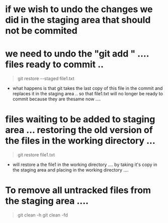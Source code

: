 # if we wish to undo the changes we did in the staging area that should not be commited

# we need to undo the "git add "  .... files ready to commit ..
> git restore --staged file1.txt

- what happens is that git takes the last copy of this file in the commit and replaces it in the staging area .. so that file1.txt will no longer be ready to commit because they are thesame now ....  

















# files waiting to be  added to staging area  ... restoring the old version of the files in the working directory ...
> git restore file1.txt  

- will restore a the file1 in the working directory .... by taking it's copy in the staging area and placing in the working directory .... 


# To remove all untracked files from the staging area .... 

> git clean -h
> git clean -fd